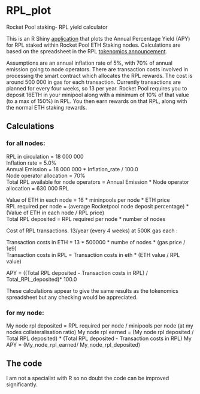 # RPL_plot
Rocket Pool staking- RPL yield calculator

This is an R Shiny [application](https://tommw.shinyapps.io/RPL_apy/) that plots the Annual Percentage Yield (APY) for RPL staked within Rocket Pool ETH Staking nodes. Calculations are based on the spreadsheet in the RPL [tokenomics announcement](https://medium.com/rocket-pool/rocket-pool-staking-protocol-part-3-3029afb57d4c). 

Assumptions are an annual inflation rate of 5%, with 70% of annual emission going to node operators. There are transaction costs involved
in processing the smart contract which allocates the RPL rewards. The cost is around 500 000 in gas for each transaction. Currently transactions 
are planned for every four weeks, so 13 per year. Rocket Pool requires you to deposit 16ETH in your minipool along with a minimum 
of 10% of that value (to a max of 150%)  in RPL.  You then earn rewards on that RPL, along with the normal ETH staking rewards.               
                
## Calculations



### for all nodes:

RPL in circulation = 18 000 000  
Inflation rate = 5.0%    
Annual Emission = 18 000 000 * Inflation_rate / 100.0  
Node operator allocation = 70%             
Total RPL available for node operators = Annual Emission * Node operator allocation = 630 000 RPL 

Value of ETH  in each node = 16 * mininpools per node * ETH price  
RPL required per node =  (average Rocketpool node deposit percentage) * (Value of ETH  in each node  / RPL price)  
Total RPL deposited = RPL required per node * number of nodes  
  
Cost of RPL transactions.  13/year (every 4 weeks) at 500K gas each :  

Transaction costs in ETH = 13 * 500000 * numbe of nodes * (gas price / 1e9)   
Transaction costs in RPL =  Transaction costs in eth * (ETH value / RPL value)  


 APY = ((Total RPL deposited - Transaction costs in RPL) / Total_RPL_deposited)* 100.0  
 
 These calculations appear to give the same results as the tokenomics spreadsheet but any checking would be appreciated.
  
### for my node:

My node rpl deposited = RPL required per node / minipools per node      (at my nodes collateralisation ratio)
My node rpl earned =  (My node rpl deposited / Total RPL deposited) * (Total RPL deposited - Transaction costs in RPL)
My APY = (My_node_rpl_earned/ My_node_rpl_deposited)



## The code

I am not a specialist with R so no doubt the code can be improved significantly.  
